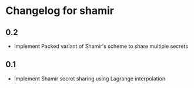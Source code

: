 # Changelog for shamir

## 0.2

* Implement Packed variant of Shamir's scheme to share multiple secrets

## 0.1

* Implement Shamir secret sharing using Lagrange interpolation
